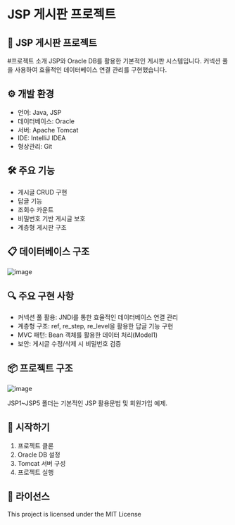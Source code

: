 # JSP 게시판 프로젝트

## 📝 JSP 게시판 프로젝트 
#프로젝트 소개 
JSP와 Oracle DB를 활용한 기본적인 게시판 시스템입니다. 커넥션 풀을 사용하여 효율적인 데이터베이스 연결 관리를 구현했습니다.

## ⚙️ 개발 환경
- 언어: Java, JSP 
- 데이터베이스: Oracle 
- 서버: Apache Tomcat 
- IDE: IntelliJ IDEA 
- 형상관리: Git

## 🛠 주요 기능
- 게시글 CRUD 구현
- 답글 기능 
- 조회수 카운트
- 비밀번호 기반 게시글 보호
- 계층형 게시판 구조

## 📋 데이터베이스 구조
![image](https://github.com/user-attachments/assets/4f2a9d29-4e76-4bd4-a630-10c73211a563)


## 🔍 주요 구현 사항
- 커넥션 풀 활용: JNDI를 통한 효율적인 데이터베이스 연결 관리
- 계층형 구조: ref, re_step, re_level을 활용한 답글 기능 구현
- MVC 패턴: Bean 객체를 활용한 데이터 처리(Model1)
- 보안: 게시글 수정/삭제 시 비밀번호 검증

## 📦 프로젝트 구조

![image](https://github.com/user-attachments/assets/28cadd6e-41c2-420b-9680-c80fd99ad7c2)


JSP1~JSP5 폴더는 기본적인 JSP 활용문법 및 회원가입 예제.


## 🚀 시작하기
1. 프로젝트 클론
2. Oracle DB 설정
3. Tomcat 서버 구성
4. 프로젝트 실행

## 📝 라이선스
This project is licensed under the MIT License
